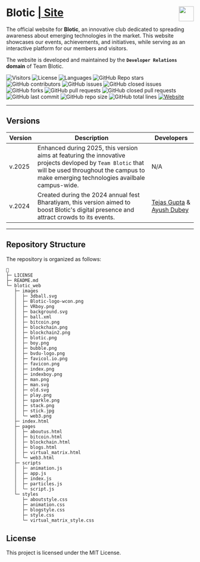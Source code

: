 # Blotic <a href="https://bloticbvpcoe.netlify.app/">| Site<img src="blotic_web/images/blotic.png" height=40px align=right></a>

The official website for **Blotic**, an innovative club dedicated to spreading awareness about emerging technologies in the market. This website showcases our events, achievements, and initiatives, while serving as an interactive platform for our members and visitors.  

The website is developed and maintained by the **`Developer Relations` domain** of Team Blotic.

![Visitors](https://api.visitorbadge.io/api/visitors?path=Blotic-BVUCOEP2%2site%20&countColor=%23263759&style=flat&initial=10)
  ![License](https://img.shields.io/badge/License-MIT-4e3eb5)
  ![Languages](https://img.shields.io/github/languages/count/Blotic-BVUCOEP/site?color=20B2AA)
  ![GitHub Repo stars](https://img.shields.io/github/stars/Blotic-BVUCOEP/site)
  ![GitHub contributors](https://img.shields.io/github/contributors/Blotic-BVUCOEP/site)
  ![GitHub issues](https://img.shields.io/github/issues/Blotic-BVUCOEP/site)
  ![GitHub closed issues](https://img.shields.io/github/issues-closed-raw/Blotic-BVUCOEP/site)
  ![GitHub forks](https://img.shields.io/github/forks/Blotic-BVUCOEP/site)
  ![GitHub pull requests](https://img.shields.io/github/issues-pr/Blotic-BVUCOEP/site)
  ![GitHub closed pull requests](https://img.shields.io/github/issues-pr-closed/Blotic-BVUCOEP/site)
  ![GitHub last commit](https://img.shields.io/github/last-commit/Blotic-BVUCOEP/site)
  ![GitHub repo size](https://img.shields.io/github/repo-size/Blotic-BVUCOEP/site)
  ![GitHub total lines](https://sloc.xyz/github/Blotic-BVUCOEP/site)
  <a href="https://bloticbvpcoe.netlify.app/"><img alt="Website" src="https://img.shields.io/website?url=https%3A%2F%2Fbloticbvpcoe.netlify.app/%2F&up_message=awake&up_color=%2300d18f&down_message=asleep&down_color=red&style=flat">
</a>

---

## Versions

| Version | Description | Developers |
|-|-|-|
| v.2025 | Enhanced during 2025, this version aims at featuring the innovative projects devloped by `Team Blotic` that will be used throughout the campus to make emerging technologies availbale campus-wide. | N/A |
| v.2024 | Created during the 2024 annual fest Bharatiyam, this version aimed to boost Blotic's digital presence and attract crowds to its events. | [Tejas Gupta](https://github.com/multiverseweb) & [Ayush Dubey](https://github.com/uayushdubey/) |

---

## Repository Structure

The repository is organized as follows:

```
📁 
├─ LICENSE
├─ README.md
└─ blotic_web
   ├─ images
   │  ├─ 3dball.svg
   │  ├─ Blotic-logo-wcon.png
   │  ├─ VRboy.png
   │  ├─ background.svg
   │  ├─ ball.xml
   │  ├─ bitcoin.png
   │  ├─ blockchain.png
   │  ├─ blockchain2.png
   │  ├─ blotic.png
   │  ├─ boy.png
   │  ├─ bubble.png
   │  ├─ bvdu-logo.png
   │  ├─ favicol.io.png
   │  ├─ favicon.png
   │  ├─ index.png
   │  ├─ indexboy.png
   │  ├─ man.png
   │  ├─ man.svg
   │  ├─ old.svg
   │  ├─ play.png
   │  ├─ sparkle.png
   │  ├─ stack.png
   │  ├─ stick.jpg
   │  └─ web3.png
   ├─ index.html
   ├─ pages
   │  ├─ aboutus.html
   │  ├─ bitcoin.html
   │  ├─ blockchain.html
   │  ├─ blogs.html
   │  ├─ virtual_matrix.html
   │  └─ web3.html
   ├─ scripts
   │  ├─ animation.js
   │  ├─ app.js
   │  ├─ index.js
   │  ├─ particles.js
   │  └─ script.js
   └─ styles
      ├─ aboutstyle.css
      ├─ animation.css
      ├─ blogstyle.css
      ├─ style.css
      └─ virtual_matrix_style.css
```

## License

This project is licensed under the MIT License.

